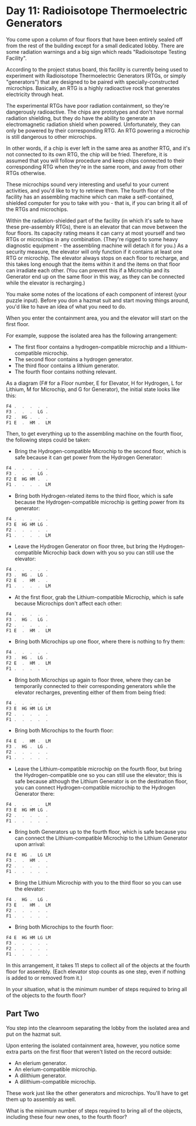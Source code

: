 # Day 11: Radioisotope Thermoelectric Generators

You come upon a column of four floors that have been entirely sealed
off from the rest of the building except for a small dedicated lobby.
There are some radiation warnings and a big sign which reads
"Radioisotope Testing Facility".

According to the project status board, this facility is currently
being used to experiment with Radioisotope Thermoelectric Generators
(RTGs, or simply "generators") that are designed to be paired with
specially-constructed microchips. Basically, an RTG is a highly
radioactive rock that generates electricity through heat.

The experimental RTGs have poor radiation containment, so they're
dangerously radioactive. The chips are prototypes and don't have
normal radiation shielding, but they do have the ability to generate
an electromagnetic radiation shield when powered.
Unfortunately, they can only be powered by their corresponding RTG.
An RTG powering a microchip is still dangerous to other microchips.

In other words, if a chip is ever left in the same area as another RTG,
and it's not connected to its own RTG, the chip will be fried.
Therefore, it is assumed that you will follow procedure and keep chips
connected to their corresponding RTG when they're in the same room,
and away from other RTGs otherwise.

These microchips sound very interesting and useful to your current
activities, and you'd like to try to retrieve them.
The fourth floor of the facility has an assembling machine which can
make a self-contained, shielded computer for you to take with you -
that is, if you can bring it all of the RTGs and microchips.

Within the radiation-shielded part of the facility
(in which it's safe to have these pre-assembly RTGs),
there is an elevator that can move between the four floors.
Its capacity rating means it can carry at most yourself and
two RTGs or microchips in any combination.
(They're rigged to some heavy diagnostic equipment -
the assembling machine will detach it for you.)
As a security measure, the elevator will only function if it
contains at least one RTG or microchip.
The elevator always stops on each floor to recharge,
and this takes long enough that the items within it and
the items on that floor can irradiate each other.
(You can prevent this if a Microchip and its Generator
end up on the same floor in this way, as they can be
connected while the elevator is recharging.)

You make some notes of the locations of each component of interest
(your puzzle input). Before you don a hazmat suit and start moving
things around, you'd like to have an idea of what you need to do.

When you enter the containment area,
you and the elevator will start on the first floor.

For example, suppose the isolated area has the following arrangement:

- The first floor contains a hydrogen-compatible
microchip and a lithium-compatible microchip.
- The second floor contains a hydrogen generator.
- The third floor contains a lithium generator.
- The fourth floor contains nothing relevant.

As a diagram (F# for a Floor number, E for Elevator, H for Hydrogen, L for Lithium,
M for Microchip, and G for Generator), the initial state looks like this:

```scala
F4 .  .  .  .  .
F3 .  .  .  LG .
F2 .  HG .  .  .
F1 E  .  HM .  LM
```

Then, to get everything up to the assembling machine on the fourth floor,
the following steps could be taken:

- Bring the Hydrogen-compatible Microchip to the second floor,
which is safe because it can get power from the Hydrogen Generator:

```scala
F4 .  .  .  .  .
F3 .  .  .  LG .
F2 E  HG HM .  .
F1 .  .  .  .  LM
```

- Bring both Hydrogen-related items to the third floor,
which is safe because the Hydrogen-compatible microchip
is getting power from its generator:

```scala
F4 .  .  .  .  .
F3 E  HG HM LG .
F2 .  .  .  .  .
F1 .  .  .  .  LM
```

- Leave the Hydrogen Generator on floor three, but bring the Hydrogen-compatible
Microchip back down with you so you can still use the elevator:

```scala
F4 .  .  .  .  .
F3 .  HG .  LG .
F2 E  .  HM .  .
F1 .  .  .  .  LM
```

- At the first floor, grab the Lithium-compatible Microchip,
which is safe because Microchips don't affect each other:

```scala
F4 .  .  .  .  .
F3 .  HG .  LG .
F2 .  .  .  .  .
F1 E  .  HM .  LM
```

- Bring both Microchips up one floor, where there is nothing to fry them:

```scala
F4 .  .  .  .  .
F3 .  HG .  LG .
F2 E  .  HM .  LM
F1 .  .  .  .  .
```

- Bring both Microchips up again to floor three, where they can be
temporarily connected to their corresponding generators while the
elevator recharges, preventing either of them from being fried:

```scala
F4 .  .  .  .  .
F3 E  HG HM LG LM
F2 .  .  .  .  .
F1 .  .  .  .  .
```

- Bring both Microchips to the fourth floor:

```scala
F4 E  .  HM .  LM
F3 .  HG .  LG .
F2 .  .  .  .  .
F1 .  .  .  .  .
```

- Leave the Lithium-compatible microchip on the fourth floor,
but bring the Hydrogen-compatible one so you can still use the elevator;
this is safe because although the Lithium Generator is on the destination floor,
you can connect Hydrogen-compatible microchip to the Hydrogen Generator there:

```scala
F4 .  .  .  .  LM
F3 E  HG HM LG .
F2 .  .  .  .  .
F1 .  .  .  .  .
```

- Bring both Generators up to the fourth floor, which is safe because you can
connect the Lithium-compatible Microchip to the Lithium Generator upon arrival:

```scala
F4 E  HG .  LG LM
F3 .  .  HM .  .
F2 .  .  .  .  .
F1 .  .  .  .  .
```

- Bring the Lithium Microchip with you to the third floor so you can use the elevator:

```scala
F4 .  HG .  LG .
F3 E  .  HM .  LM
F2 .  .  .  .  .
F1 .  .  .  .  .
```

- Bring both Microchips to the fourth floor:

```scala
F4 E  HG HM LG LM
F3 .  .  .  .  .
F2 .  .  .  .  .
F1 .  .  .  .  .
```

In this arrangement, it takes 11 steps to collect all of the objects
at the fourth floor for assembly.
(Each elevator stop counts as one step,
even if nothing is added to or removed from it.)

In your situation, what is the minimum number of steps
required to bring all of the objects to the fourth floor?

## Part Two

You step into the cleanroom separating the lobby
from the isolated area and put on the hazmat suit.

Upon entering the isolated containment area, however,
you notice some extra parts on the first floor
that weren't listed on the record outside:

- An elerium generator.
- An elerium-compatible microchip.
- A dilithium generator.
- A dilithium-compatible microchip.

These work just like the other generators and microchips.
You'll have to get them up to assembly as well.

What is the minimum number of steps required to bring all of the objects,
including these four new ones, to the fourth floor?
